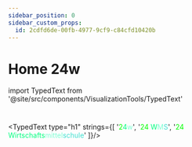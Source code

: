 ```yaml
---
sidebar_position: 0
sidebar_custom_props:
  id: 2cdfd6de-00fb-4977-9cf9-c84cfd10420b
---
```


# Home 24w
import TypedText from '@site/src/components/VisualizationTools/TypedText'

#

<TypedText type="h1" strings={[
    '<span style="color: lime">2</span><span style="color: springgreen">4</span><span style="color: aquamarine">w</span>',
    '<span style="color: lime">24 </span><span style="color: springgreen">W</span><span style="color: aquamarine">M</span><span style="color: turquoise">S</span>',
    '<span style="color: lime">24 </span><span style="color: springgreen">Wirtschafts</span><span style="color: aquamarine">mittel</span><span style="color: turquoise">schule</span>'
    ]}/>
